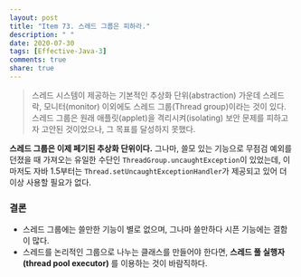 ```yaml
---
layout: post
title: "Item 73. 스레드 그룹은 피하라."
description: " "
date: 2020-07-30
tags: [Effective-Java-3]
comments: true
share: true
---
```



> 스레드 시스템이 제공하는 기본적인 추상화 단위(abstraction) 가운데 스레드 락, 모니터(monitor) 
> 이외에도 스레드 그룹(Thread group)이라는 것이 있다. 
> 스레드 그룹은 원래 애플릿(applet)을 격리시켜(isolating) 보안 문제를 피하고자 고안된 것이었으나, 그 목표를 달성하지 못했다.

__스레드 그룹은 이제 페기된 추상화 단위이다.__
그나마, 쓸모 있는 기능으로 무점검 예외를 던졌을 때 가져오는 유일한 수단인 ```ThreadGroup.uncaughtException```이 있었는데,
이 마저도 자바 1.5부터는 ```Thread.setUncaughtExceptionHandler```가 제공되고 있어 더 이상 사용할 필요가 없다.

### 결론
- 스레드 그룹에는 쓸만한 기능이 별로 없으며, 그나마 쓸만하다 시픈 기능에는 결함이 많다.
- 스레드를 논리적인 그룹으로 나누는 클래스를 만들어야 한다면, __스레드 풀 실행자(thread pool executor)__ 를 이용하는 것이 바람직하다.
